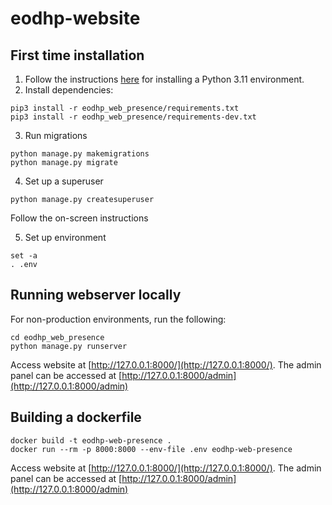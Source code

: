 # eodhp-website

## First time installation
1. Follow the instructions [here](https://github.com/UKEODHP/template-python/blob/main/README.md) for installing a 
Python 3.11 environment.
2. Install dependencies:

```commandline
pip3 install -r eodhp_web_presence/requirements.txt
pip3 install -r eodhp_web_presence/requirements-dev.txt
```

3. Run migrations

```commandline
python manage.py makemigrations 
python manage.py migrate 
```

4. Set up a superuser

```commandline
python manage.py createsuperuser
```
Follow the on-screen instructions

5. Set up environment

```commandline
set -a
. .env
```


## Running webserver locally
For non-production environments, run the following:

```commandline
cd eodhp_web_presence
python manage.py runserver
```

Access website at [http://127.0.0.1:8000/](http://127.0.0.1:8000/). The admin panel can be accessed at [http://127.0.0.1:8000/admin](http://127.0.0.1:8000/admin)


## Building a dockerfile

```commandline
docker build -t eodhp-web-presence .
docker run --rm -p 8000:8000 --env-file .env eodhp-web-presence
```

Access website at [http://127.0.0.1:8000/](http://127.0.0.1:8000/). The admin panel can be accessed at [http://127.0.0.1:8000/admin](http://127.0.0.1:8000/admin)
